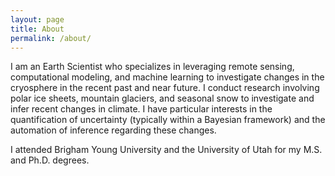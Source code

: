```yaml
---
layout: page
title: About
permalink: /about/
---
```


I am an Earth Scientist who specializes in leveraging remote sensing, computational modeling, and machine learning to investigate changes in the cryosphere in the recent past and near future.
I conduct research involving polar ice sheets, mountain glaciers, and seasonal snow to investigate and infer recent changes in climate.
I have particular interests in the quantification of uncertainty (typically within a Bayesian framework) and the automation of inference regarding these changes.

I attended Brigham Young University and the University of Utah for my M.S. and Ph.D. degrees.
